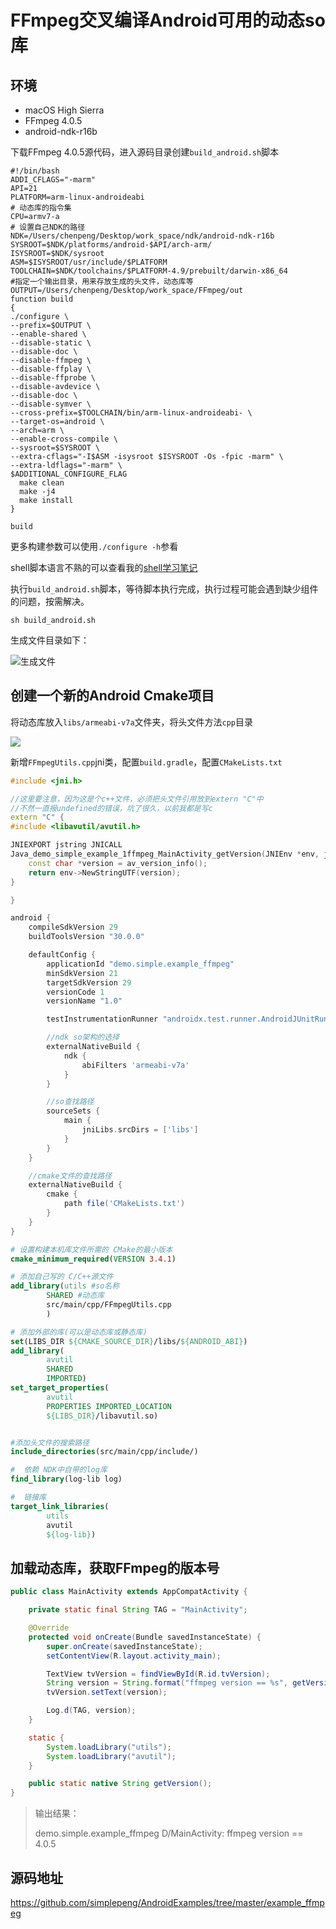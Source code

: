# FFmpeg交叉编译Android可用的动态so库

## 环境

* macOS High Sierra
* FFmpeg 4.0.5
* android-ndk-r16b

下载FFmpeg 4.0.5源代码，进入源码目录创建`build_android.sh`脚本

```shell
#!/bin/bash
ADDI_CFLAGS="-marm"
API=21
PLATFORM=arm-linux-androideabi
# 动态库的指令集
CPU=armv7-a
# 设置自己NDK的路径
NDK=/Users/chenpeng/Desktop/work_space/ndk/android-ndk-r16b 
SYSROOT=$NDK/platforms/android-$API/arch-arm/
ISYSROOT=$NDK/sysroot
ASM=$ISYSROOT/usr/include/$PLATFORM
TOOLCHAIN=$NDK/toolchains/$PLATFORM-4.9/prebuilt/darwin-x86_64
#指定一个输出目录，用来存放生成的头文件，动态库等
OUTPUT=/Users/chenpeng/Desktop/work_space/FFmpeg/out 
function build
{
./configure \
--prefix=$OUTPUT \
--enable-shared \
--disable-static \
--disable-doc \
--disable-ffmpeg \
--disable-ffplay \
--disable-ffprobe \
--disable-avdevice \
--disable-doc \
--disable-symver \
--cross-prefix=$TOOLCHAIN/bin/arm-linux-androideabi- \
--target-os=android \
--arch=arm \
--enable-cross-compile \
--sysroot=$SYSROOT \
--extra-cflags="-I$ASM -isysroot $ISYSROOT -Os -fpic -marm" \
--extra-ldflags="-marm" \
$ADDITIONAL_CONFIGURE_FLAG
  make clean
  make -j4
  make install
}

build
```

更多构建参数可以使用`./configure -h`参看

shell脚本语言不熟的可以查看我的[shell学习笔记](https://github.com/simplepeng/KeepLearning/tree/master/Shell)

执行`build_android.sh`脚本，等待脚本执行完成，执行过程可能会遇到缺少组件的问题，按需解决。

```shell
sh build_android.sh
```

生成文件目录如下：

![生成文件](../images/ffmpeg_1_1.png)

## 创建一个新的Android Cmake项目

将动态库放入`libs/armeabi-v7a`文件夹，将头文件方法`cpp`目录

![](../images/ffmpeg_1_2.png)

新增`FFmpegUtils.cpp`jni类，配置`build.gradle`，配置`CMakeLists.txt`

```c++
#include <jni.h>

//这里要注意，因为这是个c++文件，必须把头文件引用放到extern "C"中
//不然一直报undefined的错误，坑了很久，以前我都是写c
extern "C" {
#include <libavutil/avutil.h>

JNIEXPORT jstring JNICALL
Java_demo_simple_example_1ffmpeg_MainActivity_getVersion(JNIEnv *env, jclass clazz) {
    const char *version = av_version_info();
    return env->NewStringUTF(version);
}

}
```

```groovy
android {
    compileSdkVersion 29
    buildToolsVersion "30.0.0"

    defaultConfig {
        applicationId "demo.simple.example_ffmpeg"
        minSdkVersion 21
        targetSdkVersion 29
        versionCode 1
        versionName "1.0"

        testInstrumentationRunner "androidx.test.runner.AndroidJUnitRunner"

        //ndk so架构的选择
        externalNativeBuild {
            ndk {
                abiFilters 'armeabi-v7a'
            }
        }

        //so查找路径
        sourceSets {
            main {
                jniLibs.srcDirs = ['libs']
            }
        }
    }

    //cmake文件的查找路径
    externalNativeBuild {
        cmake {
            path file('CMakeLists.txt')
        }
    }
}
```

```cmake
# 设置构建本机库文件所需的 CMake的最小版本
cmake_minimum_required(VERSION 3.4.1)

# 添加自己写的 C/C++源文件
add_library(utils #so名称
        SHARED #动态库
        src/main/cpp/FFmpegUtils.cpp
        )

# 添加外部的库(可以是动态库或静态库)
set(LIBS_DIR ${CMAKE_SOURCE_DIR}/libs/${ANDROID_ABI})
add_library(
        avutil
        SHARED
        IMPORTED)
set_target_properties(
        avutil
        PROPERTIES IMPORTED_LOCATION
        ${LIBS_DIR}/libavutil.so)


#添加头文件的搜索路径
include_directories(src/main/cpp/include/)

#  依赖 NDK中自带的log库
find_library(log-lib log)

#  链接库
target_link_libraries(
        utils
        avutil
        ${log-lib})
```

## 加载动态库，获取FFmpeg的版本号

```java
public class MainActivity extends AppCompatActivity {

    private static final String TAG = "MainActivity";

    @Override
    protected void onCreate(Bundle savedInstanceState) {
        super.onCreate(savedInstanceState);
        setContentView(R.layout.activity_main);

        TextView tvVersion = findViewById(R.id.tvVersion);
        String version = String.format("ffmpeg version == %s", getVersion());
        tvVersion.setText(version);

        Log.d(TAG, version);
    }

    static {
        System.loadLibrary("utils");
        System.loadLibrary("avutil");
    }

    public static native String getVersion();
}
```

> 输出结果：
>
> demo.simple.example_ffmpeg D/MainActivity: ffmpeg version == 4.0.5

## 源码地址

https://github.com/simplepeng/AndroidExamples/tree/master/example_ffmpeg